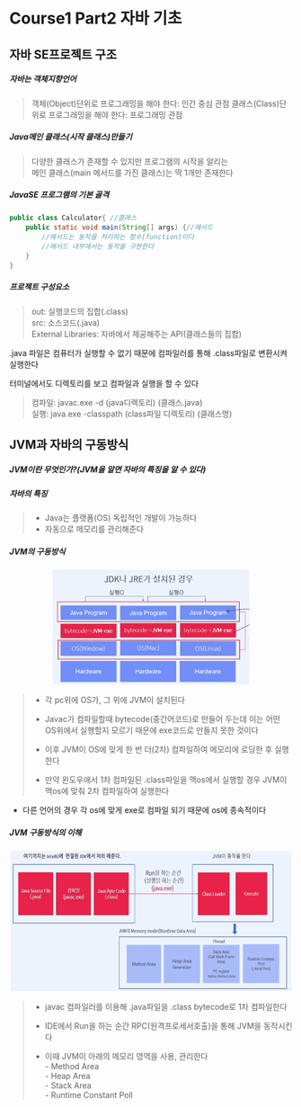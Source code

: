 # Course1 Part2 자바 기초

## 자바 SE프로젝트 구조

##### 자바는 객체지향언어
> 객체(Object)단위로 프로그래밍을 해야 한다: 인간 중심 관점
> 클래스(Class)단위로 프로그래밍을 해야 한다: 프로그래밍 관점

##### Java메인 클래스(시작 클래스)만들기
> 다양한 클래스가 존재할 수 있지만 프로그램의 시작을 알리는<br/>
> 메인 클래스(main 메서드를 가진 클래스)는 딱 1개만 존재한다

##### JavaSE 프로그램의 기본 골격
```java
public class Calculator{ //클래스
    public static void main(String[] args) {//메서드
        //메서드는 동작을 처리하는 함수(function)이다
        //메서드 내부에서는 동작을 구현한다
    }
}
```
##### 프로젝트 구성요소
> out: 실행코드의 집합(.class)<br/>
> src: 소스코드(.java)<br/>
> External Libraries: 자바에서 제공해주는 API(클래스들의 집합)

.java 파일은 컴퓨터가 실행할 수 없기 때문에 컴파일러를 통해
.class파일로 변환시켜 실행한다

터미널에서도 디렉토리를 보고 컴파일과 실행을 할 수 있다
> 컴파일: javac.exe -d (java디렉토리) (클래스.java)<br/>
> 실행: java.exe -classpath (class파일 디렉토리) (클래스명)

## JVM과 자바의 구동방식
##### JVM이란 무엇인가?(JVM을 알면 자바의 특징을 알 수 있다)
##### 자바의 특징
>- Java는 플랫폼(OS) 독립적인 개발이 가능하다<br/>
>- 자동으로 메모리를 관리해준다

##### JVM의 구동방식
<p align="center">
   <img src="../../../../../image/jvm.png" width="350px">
<p/>

>- 각 pc위에 OS가, 그 위에 JVM이 설치된다   
>
> 
>- Javac가 컴파일할때 bytecode(중간어코드)로 만들어 두는데 이는 어떤 
> OS위에서 실행할지 모르기 때문에 exe코드로 만들지 못한 것이다
>
> 
>- 이후 JVM이 OS에 맞게 한 번 더(2차) 컴파일하여 메모리에 로딩한 후 실행한다
>
>
>- 만약 윈도우애서 1차 컴파일된 .class파일을 맥os에서 실행할 경우 JVM이 맥os에 맞춰 2차 컴파일하여 실행한다

- 다른 언어의 경우 각 os에 맞게 exe로 컴파일 되기 때문에 os에 종속적이다

##### JVM 구동방식의 이해
<p align="center">
   <img src="../../../../../image/jvm2.png" width="500px" height="250">
<p/>

> - javac 컴파일러를 이용해 .java파일을 .class bytecode로 1차 컴파일한다
>
>
> - IDE에서 Run을 하는 순간 RPC(원격프로세서호출)을 통해 JVM을 동작시킨다
>
> 
> - 이때 JVM이 아래의 메모리 영역을 사용, 관리한다   
>       - Method Area   
>       - Heap Area   
>       - Stack Area   
>       - Runtime Constant Poll